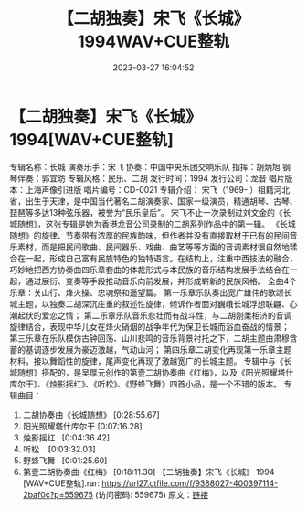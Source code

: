﻿---
title: 【二胡独奏】宋飞《长城》1994WAV+CUE整轨
date: 2023-03-27 16:04:52
categories: 古典音乐、新世纪、纯音雅乐
tags: 纯音雅乐
---
# 【二胡独奏】宋飞《长城》1994[WAV+CUE整轨]

专辑名称：长城
演奏乐手：宋飞
协奏：中国中央乐团交响乐队
指挥：胡炳旭
钢琴伴奏：郭宜昉
专辑风格：民乐、二胡
发行时间：1994
发行公司：龙音
唱片版本：上海声像引进版
唱片编号：CD-0021
专辑介绍：
宋飞（1969-
）祖籍河北省，出生于天津，是中国当代著名二胡演奏家、国家一级演员，精通胡琴、古琴、琵琶等多达13种弦乐器，被誉为“民乐皇后”。
宋飞不止一次录制过刘文金的《长城随想》，这张专辑是她为香港龙音公司录制的二胡系列作品中的第一辑。
《长城随想》的旋律、节奏带有浓厚的民族韵味，但作者并没有直接取材于已有的民间音乐素材，而是把民间歌曲、民间器乐、戏曲、曲艺等等方面的音调素材很自然地糅合在一起，形成自己富有民族特色的独特语言。在结构上，注重中西技法的融合，巧妙地把西方协奏曲四乐章套曲的体裁形式与本民族的音乐结构发展手法结合在一起，通过展衍、变奏等手段推动音乐向前发展，并形成崭新的民族风格。
全曲4个乐章：关山行、烽火操、忠魂祭和遥望篇。
第一乐章乐队奏出宽广雄伟的歌颂长城主题，以独奏二胡深沉庄重的叙述性旋律，倾诉作者面对巍峨长城浮想联翩、心潮起伏的爱恋之情；
第二乐章乐队音乐悲壮而有战斗性，与二胡刚柔相济的音调旋律结合，表现中华儿女在烽火硝烟的战争年代为保卫长城而浴血奋战的情景；
第三乐章在乐队模仿古钟回荡、山川悲鸣的音乐背景衬托之下，二胡主题由肃穆含蓄的基调逐步发展为豪迈激越，气动山河；
第四乐章二胡变化再现第一乐章主题材料，接以舞蹈性的旋律，尾声变化再现了激越宽广的长城主题。
专辑中与《长城随想》搭配的，是吴厚元创作的第壹二胡协奏曲《红梅》，以及《阳光照耀塔什库尔干》、《烛影摇红》、《听松》、《野蜂飞舞》四首小品，是一个不错的版本。
专辑曲目：
01. 二胡协奏曲《长城随想》
[0:28:55.67]
02. 阳光照耀塔什库尔干
[0:07:16.28]
03. 烛影摇红   [0:04:36.42]
04. 听松    [0:03:32.03]
05. 野蜂飞舞   [0:01:25.60]
06. 第壹二胡协奏曲《红梅》
[0:18:11.30]
【二胡独奏】宋飞《长城》 1994 [WAV+CUE整轨].rar: https://url27.ctfile.com/f/9388027-400397114-2baf0c?p=559675
(访问密码: 559675)
原文：[链接](https://blog.sina.com.cn/s/blog_1647c7e7601031166.html)